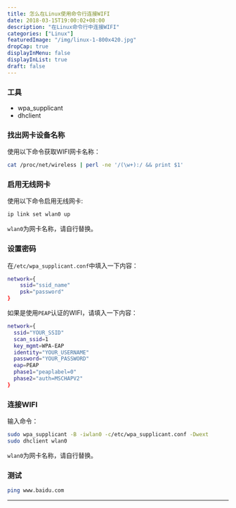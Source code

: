 ```yaml
---
title: 怎么在Linux使用命令行连接WIFI
date: 2018-03-15T19:00:02+08:00
description: "在Linux命令行中连接WIFI"
categories: ["Linux"]
featuredImage: "/img/linux-1-800x420.jpg"
dropCap: true
displayInMenu: false
displayInList: true
draft: false
---
```


### 工具

- wpa_supplicant
- dhclient

### 找出网卡设备名称

使用以下命令获取WIFI网卡名称：

```bash
cat /proc/net/wireless | perl -ne '/(\w+):/ && print $1'
```

<!-- more -->

### 启用无线网卡

使用以下命令启用无线网卡:

```bash
ip link set wlan0 up
```

`wlan0`为网卡名称，请自行替换。

### 设置密码

在`/etc/wpa_supplicant.conf`中填入一下内容：

```bash
network={
    ssid="ssid_name"
    psk="password"
}
```

如果是使用`PEAP`认证的WIFI，请填入一下内容：

```bash
network={
  ssid="YOUR_SSID"
  scan_ssid=1
  key_mgmt=WPA-EAP
  identity="YOUR_USERNAME"
  password="YOUR_PASSWORD"
  eap=PEAP
  phase1="peaplabel=0"
  phase2="auth=MSCHAPV2"
}
```

### 连接WIFI

输入命令：

```bash
sudo wpa_supplicant -B -iwlan0 -c/etc/wpa_supplicant.conf -Dwext
sudo dhclient wlan0
```

`wlan0`为网卡名称，请自行替换。

### 测试

```bash
ping www.baidu.com
```

---
